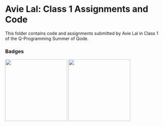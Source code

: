 # Avie Lal: Class 1 Assignments and Code
This folder contains code and assignments submitted by Avie Lal in Class 1 of the Q-Programming Summer of Qode.
### Badges
<img src="/badges/attendance.png" width="200px" height="200px"> <img src="/badges/assignment.png" width="200px" height="200px">
